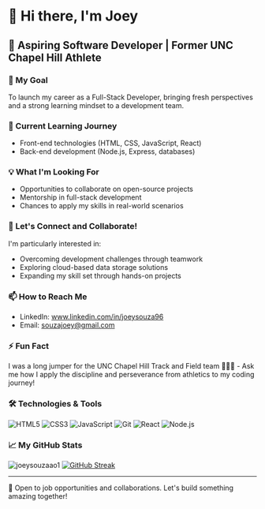 # 👋 Hi there, I'm Joey

## 🚀 Aspiring Software Developer | Former UNC Chapel Hill Athlete

### 🎯 My Goal
To launch my career as a Full-Stack Developer, bringing fresh perspectives and a strong learning mindset to a development team.

### 🌱 Current Learning Journey
- Front-end technologies (HTML, CSS, JavaScript, React)
- Back-end development (Node.js, Express, databases)

### 💡 What I'm Looking For
- Opportunities to collaborate on open-source projects
- Mentorship in full-stack development
- Chances to apply my skills in real-world scenarios

### 🤝 Let's Connect and Collaborate!
I'm particularly interested in:
- Overcoming development challenges through teamwork
- Exploring cloud-based data storage solutions
- Expanding my skill set through hands-on projects

### 📫 How to Reach Me
- LinkedIn: www.linkedin.com/in/joeysouza96
- Email: souzajoey@gmail.com

### ⚡ Fun Fact
I was a long jumper for the UNC Chapel Hill Track and Field team 🏃🏻‍♂️ - Ask me how I apply the discipline and perseverance from athletics to my coding journey!

### 🛠️ Technologies & Tools
![HTML5](https://img.shields.io/badge/-HTML5-E34F26?style=flat-square&logo=html5&logoColor=white)
![CSS3](https://img.shields.io/badge/-CSS3-1572B6?style=flat-square&logo=css3)
![JavaScript](https://img.shields.io/badge/-JavaScript-F7DF1E?style=flat-square&logo=javascript&logoColor=black)
![Git](https://img.shields.io/badge/-Git-F05032?style=flat-square&logo=git&logoColor=white)
![React](https://img.shields.io/badge/-React-61DAFB?style=flat-square&logo=react&logoColor=black)
![Node.js](https://img.shields.io/badge/-Node.js-339933?style=flat-square&logo=node.js&logoColor=white)

### 📈 My GitHub Stats
![joeysouzaao1](https://github-readme-stats.vercel.app/api?username=joeysouzaao1&show_icons=true&theme=radical)
[![GitHub Streak](https://github-readme-streak-stats.herokuapp.com/?user=joeysouzaao1)](https://git.io/streak-stats)

---

💼 Open to job opportunities and collaborations. Let's build something amazing together!

